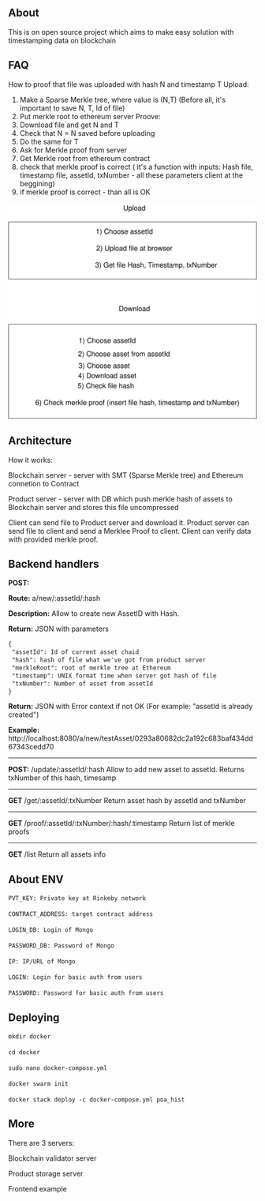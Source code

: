 ## About
This is on open source project which aims to make easy solution with timestamping data on blockchain

## FAQ

How to proof that file was uploaded with hash N and timestamp T
Upload:
1) Make a Sparse Merkle tree, where value is (N,T) (Before all, it's important to save N, T, Id of file)
2) Put merkle root to ethereum server 
Proove:
1) Download file and get N and T
2) Check that N = N saved before uploading 
3) Do the same for T 
4) Ask for Merkle proof from server
5) Get Merkle root from ethereum contract
6) check that merkle proof is correct ( it's a function with inputs: Hash file, timestamp file, assetId, txNumber - all these parameters client at the beggining)
7) if merkle proof is correct - than all is OK 

![image](https://raw.githubusercontent.com/BANKEX/poa-history/master/docs/info.svg?sanitize=true)


## Architecture 

How it works: 

Blockchain server - server with SMT (Sparse Merkle tree) and Ethereum connetion to Contract

Product server - server with DB which push merkle hash of assets to Blockchain server and stores this file uncompressed

Client can send file to Product server and download it. Product server can send file to client and send a Merklee Proof to client. Client can verify data with provided merkle proof.

## Backend handlers 

**POST:**

**Route:** a/new/:assetId/:hash 

**Description:** Allow to create new AssetID with Hash. 

**Return:** JSON with parameters
```
{
 "assetId": Id of current asset chaid
 "hash": hash of file what we've got from product server
 "merkleRoot": root of merkle tree at Ethereum
 "timestamp": UNIX format time when server got hash of file
 "txNumber": Number of asset from assetId
}
```

**Return:** JSON with Error context if not OK (For example: "assetId is already created")

**Example:** http://localhost:8080/a/new/testAsset/0293a80682dc2a192c683baf434dd67343cedd70

---
**POST:**
/update/:assetId/:hash
Allow to add new asset to assetId. Returns txNumber of this hash, timesamp

---

**GET**
/get/:assetId/:txNumber
Return asset hash by assetId and txNumber

---

**GET**
/proof/:assetId/:txNumber/:hash/:timestamp
Return list of merkle proofs

---

**GET**
/list
Return all assets info



## About ENV 

```
PVT_KEY: Private key at Rinkeby network

CONTRACT_ADDRESS: target contract address

LOGIN_DB: Login of Mongo

PASSWORD_DB: Password of Mongo

IP: IP/URL of Mongo

LOGIN: Login for basic auth from users

PASSWORD: Password for basic auth from users

```
## Deploying

```
mkdir docker

cd docker 

sudo nano docker-compose.yml

docker swarm init

docker stack deploy -c docker-compose.yml poa_hist
```
## More
There are 3 servers:

Blockchain validator server

Product storage server

Frontend example





